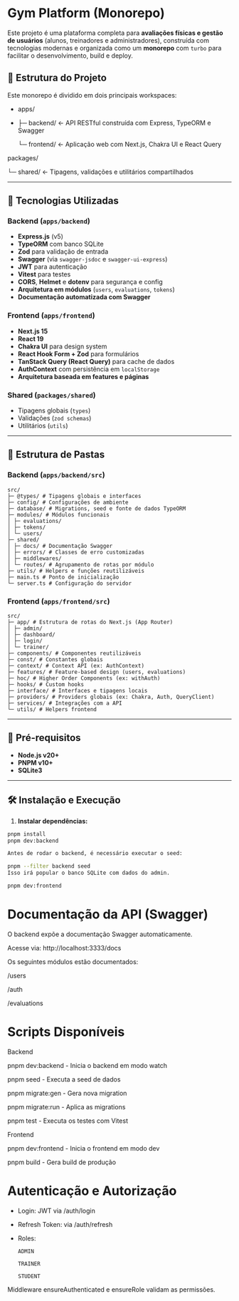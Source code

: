 #  Gym Platform (Monorepo)

Este projeto é uma plataforma completa para **avaliações físicas e gestão de usuários** (alunos, treinadores e administradores), construída com tecnologias modernas e organizada como um **monorepo** com `turbo` para facilitar o desenvolvimento, build e deploy.

## 📁 Estrutura do Projeto

Este monorepo é dividido em dois principais workspaces:

- apps/
- 
    ├─ backend/ ← API RESTful construída com Express, TypeORM e Swagger
  
    └─ frontend/ ← Aplicação web com Next.js, Chakra UI e React Query

packages/

  └─ shared/ ← Tipagens, validações e utilitários compartilhados

---

## 🚀 Tecnologias Utilizadas

### Backend (`apps/backend`)
- **Express.js** (v5)
- **TypeORM** com banco SQLite
- **Zod** para validação de entrada
- **Swagger** (via `swagger-jsdoc` e `swagger-ui-express`)
- **JWT** para autenticação
- **Vitest** para testes
- **CORS**, **Helmet** e **dotenv** para segurança e config
- **Arquitetura em módulos** (`users`, `evaluations`, `tokens`)
- **Documentação automatizada com Swagger**

### Frontend (`apps/frontend`)
- **Next.js 15**
- **React 19**
- **Chakra UI** para design system
- **React Hook Form + Zod** para formulários
- **TanStack Query (React Query)** para cache de dados
- **AuthContext** com persistência em `localStorage`
- **Arquitetura baseada em features e páginas**

### Shared (`packages/shared`)
- Tipagens globais (`types`)
- Validações (`zod schemas`)
- Utilitários (`utils`)

---

## 📂 Estrutura de Pastas

### Backend (`apps/backend/src`)
```
src/
├─ @types/ # Tipagens globais e interfaces
├─ config/ # Configurações de ambiente
├─ database/ # Migrations, seed e fonte de dados TypeORM
├─ modules/ # Módulos funcionais
│ ├─ evaluations/
│ ├─ tokens/
│ └─ users/
├─ shared/
│ ├─ docs/ # Documentação Swagger
│ ├─ errors/ # Classes de erro customizadas
│ ├─ middlewares/
│ └─ routes/ # Agrupamento de rotas por módulo
├─ utils/ # Helpers e funções reutilizáveis
├─ main.ts # Ponto de inicialização
└─ server.ts # Configuração do servidor
```

### Frontend (`apps/frontend/src`)
```
src/
├─ app/ # Estrutura de rotas do Next.js (App Router)
│ ├─ admin/
│ ├─ dashboard/
│ ├─ login/
│ └─ trainer/
├─ components/ # Componentes reutilizáveis
├─ const/ # Constantes globais
├─ context/ # Context API (ex: AuthContext)
├─ features/ # Feature-based design (users, evaluations)
├─ hoc/ # Higher Order Components (ex: withAuth)
├─ hooks/ # Custom hooks
├─ interface/ # Interfaces e tipagens locais
├─ providers/ # Providers globais (ex: Chakra, Auth, QueryClient)
├─ services/ # Integrações com a API
└─ utils/ # Helpers frontend
```

---

## 🧪 Pré-requisitos

- **Node.js v20+**
- **PNPM v10+**
- **SQLite3**

---

## 🛠️ Instalação e Execução

1. **Instalar dependências:**

```bash
pnpm install
pnpm dev:backend

Antes de rodar o backend, é necessário executar o seed:

pnpm --filter backend seed
Isso irá popular o banco SQLite com dados do admin.

pnpm dev:frontend

```
# Documentação da API (Swagger)

O backend expõe a documentação Swagger automaticamente.

Acesse via: http://localhost:3333/docs

Os seguintes módulos estão documentados:

/users

/auth

/evaluations

# Scripts Disponíveis
Backend

pnpm dev:backend - Inicia o backend em modo watch

pnpm seed - Executa a seed de dados

pnpm migrate:gen - Gera nova migration

pnpm migrate:run - Aplica as migrations

pnpm test - Executa os testes com Vitest

Frontend

pnpm dev:frontend - Inicia o frontend em modo dev

pnpm build - Gera build de produção


# Autenticação e Autorização

 - Login: JWT via /auth/login

  - Refresh Token: via /auth/refresh

  - Roles:

        ADMIN

        TRAINER

        STUDENT

Middleware ensureAuthenticated e ensureRole validam as permissões.



